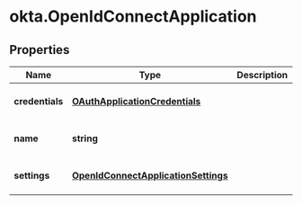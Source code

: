 # okta.OpenIdConnectApplication

## Properties

Name | Type | Description | Notes
------------ | ------------- | ------------- | -------------
**credentials** | [**OAuthApplicationCredentials**](OAuthApplicationCredentials.md) |  | [optional] [default to undefined]
**name** | **string** |  | [optional] [default to &#39;oidc_client&#39;]
**settings** | [**OpenIdConnectApplicationSettings**](OpenIdConnectApplicationSettings.md) |  | [optional] [default to undefined]

